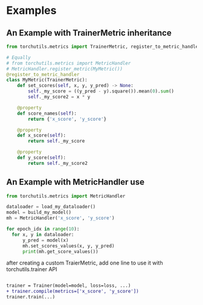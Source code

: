 # Examples

## An Example with TrainerMetric inheritance
```python
from torchutils.metrics import TrainerMetric, register_to_metric_handler

# Equally 
# from torchutils.metrics import MetricHandler
# MetricHandler.register_metric(MyMetric())
@register_to_metric_handler
class MyMetric(TrainerMetric):
    def set_scores(self, x, y, y_pred) -> None:
        self._my_score = ((y_pred - y).square()).mean(0).sum()
		self._my_score2 = x * y

    @property
    def score_names(self):
        return {'x_score', 'y_score'}

    @property
    def x_score(self):
        return self._my_score

    @property
    def y_score(self):
        return self._my_score2
```

## An Example with MetricHandler use
```py
from torchutils.metrics import MetricHandler

dataloader = load_my_dataloader()
model = build_my_model()
mh = MetricHandler('x_score', 'y_score')

for epoch_idx in range(10):
  for x, y in dataloader:
      y_pred = model(x)
      mh.set_scores_values(x, y, y_pred)
      print(mh.get_score_values())
```

after creating a custom TraierMetric, add one line to use it with torchutils.trainer API
```diff

trainer = Trainer(model=model, loss=loss, ...)
+ trainer.compile(metrics=['x_score', 'y_score'])
trainer.train(...)
```




